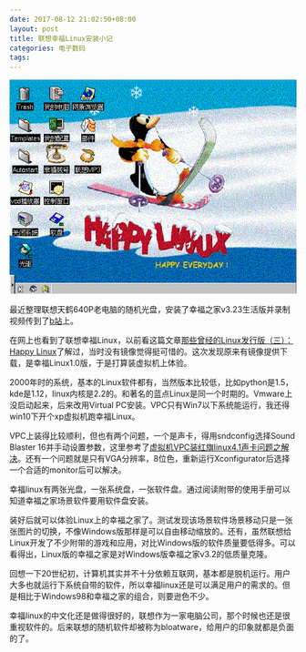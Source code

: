 ```yaml
---
date: 2017-08-12 21:02:50+08:00
layout: post
title: 联想幸福Linux安装小记
categories: 电子数码
tags: 
---
```


![](/album/happylinux.png)

最近整理联想天鹤640P老电脑的随机光盘，安装了幸福之家v3.23生活版并录制视频传到了[b站](https://www.bilibili.com/video/av13241747/)上。

在网上也看到了联想幸福Linux，以前看这篇文章[那些曾经的Linux发行版（三）：Happy Linux](http://www.linuxfans.org/archives/3222)了解过，当时没有镜像觉得挺可惜的。这次发现原来有镜像提供下载，是幸福Linux1.0版，于是打算装虚拟机上体验。

2000年时的系统，基本的Linux软件都有，当然版本比较低，比如python是1.5，kde是1.12，linux内核是2.2的。和著名的蓝点Linux是同一个时期的。Vmware上没启动起来，后来改用Virtual PC安装。VPC只有Win7以下系统能运行，我还得win10下开个xp虚拟机跑幸福Linux。

VPC上装得比较顺利，但也有两个问题，一个是声卡，得用sndconfig选择Sound Blaster 16并手动设置参数，这里参考了[虚拟机VPC装红旗linux4.1声卡问题之解决](http://www.qqread.com/sys-soft/a211036.html)。还有一个问题就是只有VGA分辨率，8位色，重新运行Xconfigurator后选择一个合适的monitor后可以解决。

幸福linux有两张光盘，一张系统盘，一张软件盘。通过阅读附带的使用手册可以知道幸福之家场景软件要用软件盘安装。

装好后就可以体验Linux上的幸福之家了。测试发现该场景软件场景移动只是一张张图片的切换，不像Windows版那样是可以自由移动缩放的。还有，虽然联想给Linux开发了不少附带的游戏和应用，对比Windows版的软件质量要低得多。可以看得出，Linux版的幸福之家是对Windows版幸福之家v3.2的低质量克隆。

回想一下20世纪初，计算机其实并不十分依赖互联网，基本都是脱机运行。用户大多也就运行下系统自带的软件，所以幸福linux还是可以满足用户的需求的。但是相比于Windows98和幸福之家的组合，则要逊色不少。

幸福linux的中文化还是做得很好的，联想作为一家电脑公司，那个时候也还是很重视软件的。后来联想的随机软件却被称为bloatware，给用户的印象就都是负面的了。